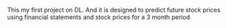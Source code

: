 This my first project on DL. 
And it is designed to predict future stock prices using financial statements and stock prices for a 3 month period